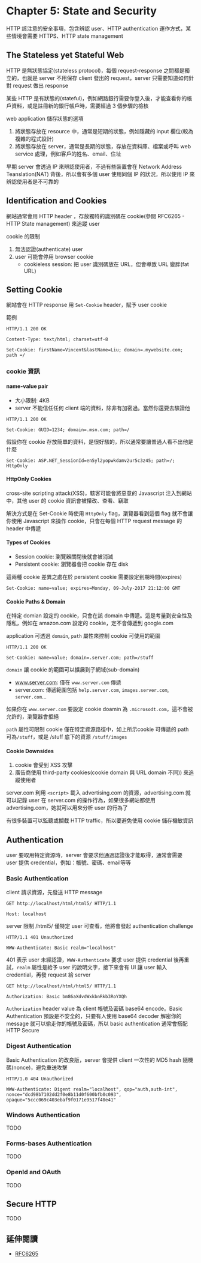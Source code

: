 # Chapter 5: State and Security

HTTP 該注意的安全事項，包含辨認 user、HTTP authentication 運作方式，某些情境會需要 HTTPS、HTTP state management

## The Stateless yet Stateful Web

HTTP 是無狀態協定(stateless protocol)，每個 request-response 之間都是獨立的，也就是 server 不用保存 client 發出的 request，server 只需要知道如何針對 request 做出 response

某些 HTTP 是有狀態的(stateful)，例如網路銀行需要你登入後，才能查看你的帳戶資料，或是註冊新的銀行帳戶時，需要經過 3 個步驟的檢核

web application 儲存狀態的選項

1. 將狀態存放在 resource 中，通常是短期的狀態，例如隱藏的 input 欄位(較為複雜的程式設計)
1. 將狀態存放在 server，通常是長期的狀態，存放在資料庫、檔案或呼叫 web service 處理，例如客戶的姓名、email、住址

早期 server 會透過 IP 來辨認使用者，不過有些裝置會在 Network Address Teanslation(NAT) 背後，所以會有多個 user 使用同個 IP 的狀況，所以使用 IP 來辨認使用者是不可靠的

## Identification and Cookies

網站通常會用 HTTP header ，存放獨特的識別碼在 cookie(參閱 RFC6265 - HTTP State management) 來追蹤 user

cookie 的限制

1. 無法認證(authenticate) user
1. user 可能會停用 browser cookie
    * cookieless session: 把 user 識別碼放在 URL，但會導致 URL 變胖(fat URL)

## Setting Cookie

網站會在 HTTP response 用 `Set-Cookie` header，賦予 user cookie

範例

```sample
HTTP/1.1 200 OK

Content-Type: text/html; charset=utf-8

Set-Cookie: firstName=Vincent&lastName=Liu; domain=.mywebsite.com; path =/
```

### cookie 資訊

#### name-value pair

* 大小限制: 4KB
* server 不能信任任何 client 端的資料，除非有加密過。當然你還要去驗證他

```sample
HTTP/1.1 200 OK

Set-Cookie: GUID=1234; domain=.msn.com; path=/
```

假設你在 cookie 存放簡單的資料，是很好駭的，所以通常要讓普通人看不出他是什麼

```sample
Set-Cookie: ASP.NET_SessionId=en5yl2yopwkdamv2ur5c3z45; path=/; HttpOnly
```

#### HttpOnly Cookies

cross-site scripting attack(XSS)，駭客可能會將惡意的 Javascript 注入到網站中，其他 user 的 cookie 資訊會被攥改、查看、竊取

解決方式是在 Set-Cookie 時使用 `HttpOnly` flag，瀏覽器看到這個 flag 就不會讓你使用 Javascript 來操作 cookie，只會在每個 HTTP request message 的 header 中傳遞

#### Types of Cookies

* Session cookie: 瀏覽器關閉後就會被消滅
* Persistent cookie: 瀏覽器會把 cookie 存在 disk

這兩種 cookie 差異之處在於 persistent cookie 需要設定到期時間(expires)

```sample
Set-Cookie: name=value; expires=Monday, 09-July-2017 21:12:00 GMT
```

#### Cookie Paths & Domain

在特定 domian 設定的 cookie，只會在該 domain 中傳遞。這是考量到安全性及隱私，例如在 amazon.com 設定的 cookie，定不會傳遞到 google.com

application 可透過 `domain`, `path` 屬性來控制 cookie 可使用的範圍

```sample
HTTP/1.1 200 OK

Set-Cookie: name=value; domain=.server.com; path=/stuff
```

`domain` 讓 cookie 的範圍可以擴展到子網域(sub-domain)

* www.server.com: 僅在 `www.server.com` 傳遞
* server.com: 傳遞範圍包括 `help.server.com`, `images.server.com`, `server.com`...

如果你在 `www.server.com` 要設定 cookie doamin 為 `.microsodt.com`，這不會被允許的，瀏覽器會拒絕

`path` 屬性可限制 cookie 僅在特定資源路徑中，如上所示cookie 可傳遞的 path 可為`/stuff`，或是 /stuff 底下的資源 `/stuff/images`

#### Cookie Downsides

1. cookie 會受到 XSS 攻擊
1. 廣告商使用 third-party cookies(cookie domain 與 URL domain 不同)) 來追蹤使用者

server.com 利用 `<script>` 載入 advertising.com 的資源，advertising.com 就可以記錄 user 在 server.com 的操作行為，如果很多網站都使用 advertising.com，她就可以用來分析 user 的行為了

有很多裝置可以監聽或攔截 HTTP traffic，所以要避免使用 cookie 儲存機敏資訊

## Authentication

user 要取用特定資源時，server 會要求他通過認證後才能取得，通常會需要 user 提供 credential，例如：帳號、密碼、email等等

### Basic Authentication

client 請求資源，先發送 HTTP message

```sample
GET http://localhost/html/html5/ HTTP/1.1

Host: localhost
```

server 限制 /html5/ 僅特定 user 可查看，他將會發起 authentication challenge

```sample
HTTP/1.1 401 Unauthorized

WWW-Authenticate: Basic realm="localhost"
```

401 表示 user 未經認證，`WWW-Authenticate` 要求 user 提供 credential 後再重試，`realm` 屬性是給予 user 的說明文字，接下來會有 UI 讓 user 輸入 credential，再發 request 給 server

```sample
GET http://localhost/html/html5/ HTTP/1.1

Authorization: Basic bm86aXdvdWxkbnRkb3RoYXQh
```

`Authorization` header value 為 client 帳號及密碼 base64 encode。Basic Authentication 預設是不安全的，只要有人使用 base64 decoder 解密你的 message 就可以偷走你的帳號及密碼，所以 basic authentication 通常會搭配 HTTP Secure

### Digest Authentication

Basic Authentication 的改良版，server 會提供 client 一次性的 MD5 hash 隨機碼(nonce)，避免重送攻擊

```sample
HTTP/1.0 404 Unauthorized

WWW-Authenticate: Digent realm="localhost", qop="auth,auth-int", nonce="dcd98b7102dd2f0e8b11d0f600bfb0c093", opaque="5ccc069c403ebaf9f0171e9517f40e41"
```

### Windows Authentication

TODO

### Forms-bases Authentication

TODO

### OpenId and OAuth

TODO

## Secure HTTP

TODO

## 延伸閱讀

* [RFC6265](https://tools.ietf.org/html/rfc6265)